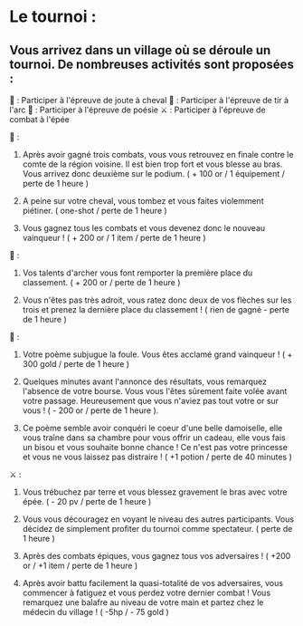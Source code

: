 # Le tournoi :

## Vous arrivez dans un village où se déroule un tournoi. De nombreuses activités sont proposées :

:horse: : Participer à l'épreuve de joute à cheval
:dart: : Participer à l'épreuve de tir à l'arc
:scroll: : Participer à l'épreuve de poésie
:crossed_swords: : Participer à l'épreuve de combat à l'épée

:horse: :
1. Après avoir gagné trois combats, vous vous retrouvez en finale contre le comte de la région voisine. Il est bien trop fort et vous blesse au bras. Vous arrivez donc deuxième sur le podium. ( + 100 or / 1 équipement / perte de 1 heure )

2. A peine sur votre cheval, vous tombez et vous faites violemment piétiner. ( one-shot / perte de 1 heure )

3. Vous gagnez tous les combats et vous devenez donc le nouveau vainqueur ! ( + 200 or / 1 item / perte de 1 heure )

:dart: :
1. Vos talents d'archer vous font remporter la première place du classement. ( + 200 or / perte de 1 heure )

2. Vous n'êtes pas très adroit, vous ratez donc deux de vos flèches sur les trois et prenez la dernière place du classement ! ( rien de gagné - perte de 1 heure )

:scroll: :
1. Votre poème subjugue la foule. Vous êtes acclamé grand vainqueur ! ( + 300 gold / perte de 1 heure )

2. Quelques minutes avant l'annonce des résultats, vous remarquez l'absence de votre bourse. Vous vous l'êtes sûrement faite volée avant votre passage. Heureusement que vous n'aviez pas tout votre or sur vous ! ( - 200 or / perte de 1 heure ).

3. Ce poème semble avoir conquéri le coeur d'une belle damoiselle, elle vous traîne dans sa chambre pour vous offrir un cadeau, elle vous fais un bisou et vous souhaite bonne chance ! Ce n'est pas votre princesse et vous ne vous laissez pas distraire ! ( +1 potion / perte de 40 minutes ) 

:crossed_swords: :
1. Vous trébuchez par terre et vous blessez gravement le bras avec votre épée. ( - 20 pv / perte de 1 heure )

2. Vous vous découragez en voyant le niveau des autres participants. Vous décidez de simplement profiter du tournoi comme spectateur. ( perte de 1 heure )

3. Après des combats épiques, vous gagnez tous vos adversaires ! ( +200 or / +1 item / perte de 1 heure )

4. Après avoir battu facilement la quasi-totalité de vos adversaires, vous commencer à fatiguez et vous perdez votre dernier combat ! Vous remarquez une balafre  au niveau de votre main et partez chez le médecin du village ! ( -5hp / - 75 gold ) 
